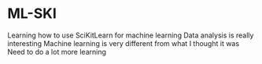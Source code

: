 # ML-SKI
Learning how to use SciKitLearn for machine learning
Data analysis is really interesting
Machine learning is very different from what I thought it was
Need to do a lot more learning
